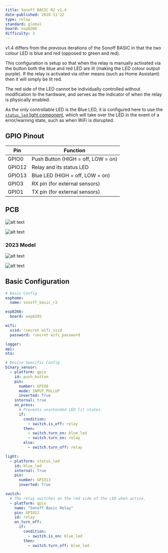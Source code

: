 ```yaml
---
title: Sonoff BASIC R2 v1.4
date-published: 2020-11-22
type: relay
standard: global
board: esp8266
difficulty: 3
---
```


v1.4 differs from the previous iterations of the Sonoff BASIC in that the two colour LED
is blue and red (opposed to green and red).

This configuration is setup so that when the relay is manually activated via the button
both the blue and red LED are lit (making the LED colour output purple). If the relay
is activated via other means (such as Home Assistant) then it will simply be lit red.

The red side of the LED cannot be individually controlled without modification to the hardware,
and serves as the indicator of when the relay is physically enabled.

As the only controllable LED is the Blue LED, it is configured here to use the
[`status_led` light component](https://esphome.io/components/light/status_led), which will take
over the LED in the event of a error/warning state, such as when WiFi is disrupted.

## GPIO Pinout

| Pin    | Function                           |
| ------ | ---------------------------------- |
| GPIO0  | Push Button (HIGH = off, LOW = on) |
| GPIO12 | Relay and its status LED           |
| GPIO13 | Blue LED (HIGH = off, LOW = on)    |
| GPIO3  | RX pin (for external sensors)      |
| GPIO1  | TX pin (for external sensors)      |

## PCB

![alt text](/Sonoff-BASIC-R2-v1.4_pcb.jpg "Sonoff BASIC R2 v1.4 PCB")

![alt text](/Sonoff-BASIC-R2-v1.4_pcb_rear.jpg "Sonoff BASIC R2 v1.4 PCB rear")

### 2023 Model

![alt text](/SonoffBasicR2-2023-Top.jpg "Sonoff BASIC R2 v1.4 PCB 2023 Model")

![alt text](/SonoffBasicR2-2023-Bottom.jpg "Sonoff BASIC R2 v1.4 PCB Rear 2023 Model")

## Basic Configuration

```yaml
# Basic Config
esphome:
  name: sonoff_basic_r2

esp8266:
  board: esp8285

wifi:
  ssid: !secret wifi_ssid
  password: !secret wifi_password

logger:
api:
ota:

# Device Specific Config
binary_sensor:
  - platform: gpio
    id: push_button
    pin:
      number: GPIO0
      mode: INPUT_PULLUP
      inverted: True
    internal: true
    on_press:
      # Prevents unintended LED lit states.
      if:
        condition:
          - switch.is_off: relay
        then:
          - switch.turn_on: blue_led
          - switch.turn_on: relay
        else:
          - switch.turn_off: relay

light:
  - platform: status_led
    id: blue_led
    internal: True
    pin:
      number: GPIO13
      inverted: True

switch:
  # The relay switches on the red side of the LED when active.
  - platform: gpio
    name: "Sonoff Basic Relay"
    pin: GPIO12
    id: relay
    on_turn_off:
      if:
        condition:
          - switch.is_on: blue_led
        then:
          - switch.turn_off: blue_led
```
